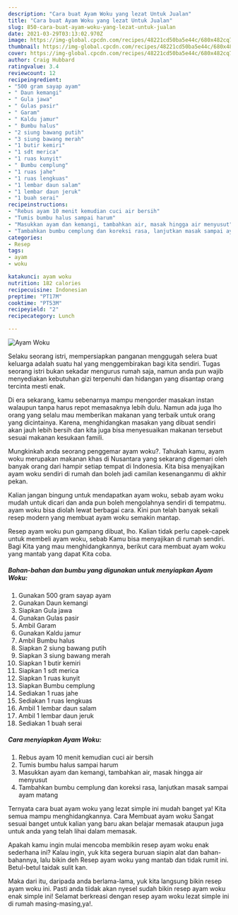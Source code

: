 ```yaml
---
description: "Cara buat Ayam Woku yang lezat Untuk Jualan"
title: "Cara buat Ayam Woku yang lezat Untuk Jualan"
slug: 850-cara-buat-ayam-woku-yang-lezat-untuk-jualan
date: 2021-03-29T03:13:02.970Z
image: https://img-global.cpcdn.com/recipes/48221cd50ba5e44c/680x482cq70/ayam-woku-foto-resep-utama.jpg
thumbnail: https://img-global.cpcdn.com/recipes/48221cd50ba5e44c/680x482cq70/ayam-woku-foto-resep-utama.jpg
cover: https://img-global.cpcdn.com/recipes/48221cd50ba5e44c/680x482cq70/ayam-woku-foto-resep-utama.jpg
author: Craig Hubbard
ratingvalue: 3.4
reviewcount: 12
recipeingredient:
- "500 gram sayap ayam"
- " Daun kemangi"
- " Gula jawa"
- " Gulas pasir"
- " Garam"
- " Kaldu jamur"
- " Bumbu halus"
- "2 siung bawang putih"
- "3 siung bawang merah"
- "1 butir kemiri"
- "1 sdt merica"
- "1 ruas kunyit"
- " Bumbu cemplung"
- "1 ruas jahe"
- "1 ruas lengkuas"
- "1 lembar daun salam"
- "1 lembar daun jeruk"
- "1 buah serai"
recipeinstructions:
- "Rebus ayam 10 menit kemudian cuci air bersih"
- "Tumis bumbu halus sampai harum"
- "Masukkan ayam dan kemangi, tambahkan air, masak hingga air menyusut"
- "Tambahkan bumbu cemplung dan koreksi rasa, lanjutkan masak sampai ayam matang"
categories:
- Resep
tags:
- ayam
- woku

katakunci: ayam woku 
nutrition: 182 calories
recipecuisine: Indonesian
preptime: "PT17M"
cooktime: "PT53M"
recipeyield: "2"
recipecategory: Lunch

---
```



![Ayam Woku](https://img-global.cpcdn.com/recipes/48221cd50ba5e44c/680x482cq70/ayam-woku-foto-resep-utama.jpg)

Selaku seorang istri, mempersiapkan panganan menggugah selera buat keluarga adalah suatu hal yang menggembirakan bagi kita sendiri. Tugas seorang istri bukan sekadar mengurus rumah saja, namun anda pun wajib menyediakan kebutuhan gizi terpenuhi dan hidangan yang disantap orang tercinta mesti enak.

Di era  sekarang, kamu sebenarnya mampu mengorder masakan instan walaupun tanpa harus repot memasaknya lebih dulu. Namun ada juga lho orang yang selalu mau memberikan makanan yang terbaik untuk orang yang dicintainya. Karena, menghidangkan masakan yang dibuat sendiri akan jauh lebih bersih dan kita juga bisa menyesuaikan makanan tersebut sesuai makanan kesukaan famili. 



Mungkinkah anda seorang penggemar ayam woku?. Tahukah kamu, ayam woku merupakan makanan khas di Nusantara yang sekarang digemari oleh banyak orang dari hampir setiap tempat di Indonesia. Kita bisa menyajikan ayam woku sendiri di rumah dan boleh jadi camilan kesenanganmu di akhir pekan.

Kalian jangan bingung untuk mendapatkan ayam woku, sebab ayam woku mudah untuk dicari dan anda pun boleh mengolahnya sendiri di tempatmu. ayam woku bisa diolah lewat berbagai cara. Kini pun telah banyak sekali resep modern yang membuat ayam woku semakin mantap.

Resep ayam woku pun gampang dibuat, lho. Kalian tidak perlu capek-capek untuk membeli ayam woku, sebab Kamu bisa menyajikan di rumah sendiri. Bagi Kita yang mau menghidangkannya, berikut cara membuat ayam woku yang mantab yang dapat Kita coba.

<!--inarticleads1-->

##### Bahan-bahan dan bumbu yang digunakan untuk menyiapkan Ayam Woku:

1. Gunakan 500 gram sayap ayam
1. Gunakan  Daun kemangi
1. Siapkan  Gula jawa
1. Gunakan  Gulas pasir
1. Ambil  Garam
1. Gunakan  Kaldu jamur
1. Ambil  Bumbu halus
1. Siapkan 2 siung bawang putih
1. Siapkan 3 siung bawang merah
1. Siapkan 1 butir kemiri
1. Siapkan 1 sdt merica
1. Siapkan 1 ruas kunyit
1. Siapkan  Bumbu cemplung
1. Sediakan 1 ruas jahe
1. Sediakan 1 ruas lengkuas
1. Ambil 1 lembar daun salam
1. Ambil 1 lembar daun jeruk
1. Sediakan 1 buah serai




<!--inarticleads2-->

##### Cara menyiapkan Ayam Woku:

1. Rebus ayam 10 menit kemudian cuci air bersih
1. Tumis bumbu halus sampai harum
1. Masukkan ayam dan kemangi, tambahkan air, masak hingga air menyusut
1. Tambahkan bumbu cemplung dan koreksi rasa, lanjutkan masak sampai ayam matang




Ternyata cara buat ayam woku yang lezat simple ini mudah banget ya! Kita semua mampu menghidangkannya. Cara Membuat ayam woku Sangat sesuai banget untuk kalian yang baru akan belajar memasak ataupun juga untuk anda yang telah lihai dalam memasak.

Apakah kamu ingin mulai mencoba membikin resep ayam woku enak sederhana ini? Kalau ingin, yuk kita segera buruan siapin alat dan bahan-bahannya, lalu bikin deh Resep ayam woku yang mantab dan tidak rumit ini. Betul-betul taidak sulit kan. 

Maka dari itu, daripada anda berlama-lama, yuk kita langsung bikin resep ayam woku ini. Pasti anda tiidak akan nyesel sudah bikin resep ayam woku enak simple ini! Selamat berkreasi dengan resep ayam woku lezat simple ini di rumah masing-masing,ya!.

